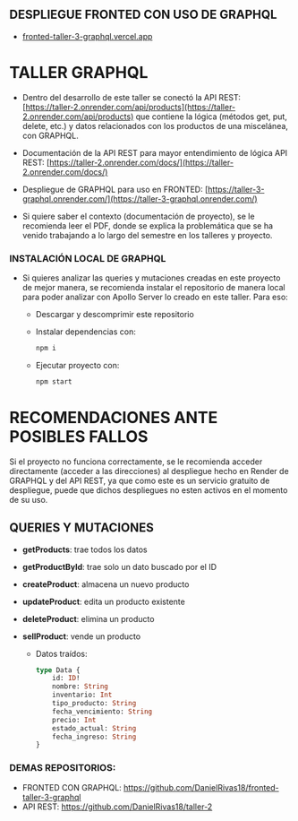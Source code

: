## DESPLIEGUE FRONTED CON USO DE GRAPHQL
  
- [fronted-taller-3-graphql.vercel.app](https://fronted-taller-3-graphql.vercel.app/)
  
# TALLER GRAPHQL

- Dentro del desarrollo de este taller se conectó la API REST: [https://taller-2.onrender.com/api/products](https://taller-2.onrender.com/api/products) que contiene la lógica (métodos get, put, delete, etc.) y datos relacionados con los productos de una miscelánea, con GRAPHQL.
  
- Documentación de la API REST para mayor entendimiento de lógica API REST: [https://taller-2.onrender.com/docs/](https://taller-2.onrender.com/docs/)

- Despliegue de GRAPHQL para uso en FRONTED: [https://taller-3-graphql.onrender.com/](https://taller-3-graphql.onrender.com/)

- Si quiere saber el contexto (documentación de proyecto), se le recomienda leer el PDF, donde se explica la problemática que se ha venido trabajando a lo largo del semestre en los talleres y proyecto.

### INSTALACIÓN LOCAL DE GRAPHQL

- Si quieres analizar las queries y mutaciones creadas en este proyecto de mejor manera, se recomienda instalar el repositorio de manera local para poder analizar con Apollo Server lo creado en este taller. Para eso:

  - Descargar y descomprimir este repositorio
  - Instalar dependencias con:
    ```sh
    npm i
    ```
 
  - Ejecutar proyecto con:
    ```sh
    npm start
    ```

# RECOMENDACIONES ANTE POSIBLES FALLOS

Si el proyecto no funciona correctamente, se le recomienda acceder directamente (acceder a las direcciones) al despliegue hecho en Render de GRAPHQL y del API REST, ya que como este es un servicio gratuito de despliegue, puede que dichos despliegues no esten activos  en el momento de su uso.

## QUERIES Y MUTACIONES

- **getProducts**: trae todos los datos
- **getProductById**: trae solo un dato buscado por el ID

- **createProduct**: almacena un nuevo producto
- **updateProduct**: edita un producto existente
- **deleteProduct**: elimina un producto
- **sellProduct**: vende un producto

  - Datos traídos:

    ```graphql
    type Data {
        id: ID!
        nombre: String
        inventario: Int
        tipo_producto: String
        fecha_vencimiento: String
        precio: Int
        estado_actual: String
        fecha_ingreso: String
    }
    ```
### DEMAS REPOSITORIOS:

- FRONTED CON GRAPHQL:  https://github.com/DanielRivas18/fronted-taller-3-graphql
- API REST:  https://github.com/DanielRivas18/taller-2

